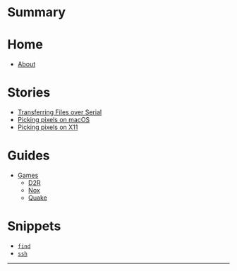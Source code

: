 # Summary

# Home

- [About](./about.md)

# Stories

- [Transferring Files over Serial](./stories/tx-over-serial/index.md)
- [Picking pixels on macOS](./stories/pixel-picker/index.md)
- [Picking pixels on X11](./stories/xcolor/index.md)

<!-- # Toys

- [Return True to Win](./toys/rttw/index.md) -->

# Guides

- [Games](./guides/games/index.md)
    - [D2R](./guides/games/d2r.md)
    - [Nox](./guides/games/nox.md)
    - [Quake](./guides/games/quake.md)

# Snippets

- [`find`](./snippets/find.md)
- [`ssh`](./snippets/ssh.md)

---
